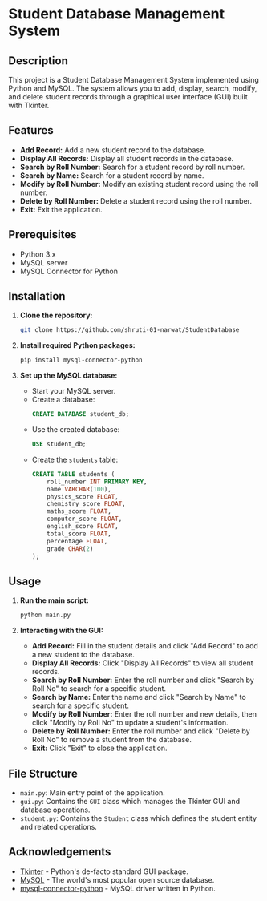 
# Student Database Management System

## Description
This project is a Student Database Management System implemented using Python and MySQL. The system allows you to add, display, search, modify, and delete student records through a graphical user interface (GUI) built with Tkinter.

## Features
- **Add Record:** Add a new student record to the database.
- **Display All Records:** Display all student records in the database.
- **Search by Roll Number:** Search for a student record by roll number.
- **Search by Name:** Search for a student record by name.
- **Modify by Roll Number:** Modify an existing student record using the roll number.
- **Delete by Roll Number:** Delete a student record using the roll number.
- **Exit:** Exit the application.

## Prerequisites
- Python 3.x
- MySQL server
- MySQL Connector for Python

## Installation
1. **Clone the repository:**
   ```sh
   git clone https://github.com/shruti-01-narwat/StudentDatabase
   ```

2. **Install required Python packages:**
   ```sh
   pip install mysql-connector-python
   ```

3. **Set up the MySQL database:**
   - Start your MySQL server.
   - Create a database:
     ```sql
     CREATE DATABASE student_db;
     ```
   - Use the created database:
     ```sql
     USE student_db;
     ```
   - Create the `students` table:
     ```sql
     CREATE TABLE students (
         roll_number INT PRIMARY KEY,
         name VARCHAR(100),
         physics_score FLOAT,
         chemistry_score FLOAT,
         maths_score FLOAT,
         computer_score FLOAT,
         english_score FLOAT,
         total_score FLOAT,
         percentage FLOAT,
         grade CHAR(2)
     );
     ```

## Usage
1. **Run the main script:**
   ```sh
   python main.py
   ```

2. **Interacting with the GUI:**
   - **Add Record:** Fill in the student details and click "Add Record" to add a new student to the database.
   - **Display All Records:** Click "Display All Records" to view all student records.
   - **Search by Roll Number:** Enter the roll number and click "Search by Roll No" to search for a specific student.
   - **Search by Name:** Enter the name and click "Search by Name" to search for a specific student.
   - **Modify by Roll Number:** Enter the roll number and new details, then click "Modify by Roll No" to update a student's information.
   - **Delete by Roll Number:** Enter the roll number and click "Delete by Roll No" to remove a student from the database.
   - **Exit:** Click "Exit" to close the application.

## File Structure
- `main.py`: Main entry point of the application.
- `gui.py`: Contains the `GUI` class which manages the Tkinter GUI and database operations.
- `student.py`: Contains the `Student` class which defines the student entity and related operations.


## Acknowledgements
- [Tkinter](https://docs.python.org/3/library/tkinter.html) - Python's de-facto standard GUI package.
- [MySQL](https://www.mysql.com/) - The world's most popular open source database.
- [mysql-connector-python](https://dev.mysql.com/doc/connector-python/en/) - MySQL driver written in Python.



